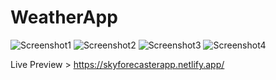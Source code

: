 # WeatherApp
![Screenshot1](https://github.com/user-attachments/assets/7f883681-2b2e-41e1-a873-dabd2171b879)
![Screenshot2](https://github.com/user-attachments/assets/1d8f25f4-8c75-4df0-8f65-d6abfd9ca325)
![Screenshot3](https://github.com/user-attachments/assets/8fccc064-2954-4cf6-b88e-e98c59350a5a)
![Screenshot4](https://github.com/user-attachments/assets/bbdc201d-a8e6-4476-95e1-b2f4b2a1f7a2)

Live Preview > https://skyforecasterapp.netlify.app/
